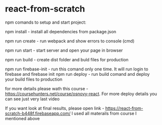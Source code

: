 # react-from-scratch

npm comands to setup and start project:

npm install - install all dependencies from package.json

npm run create - run webpack and show errors to console (cmd)

npm run start - start server and open your page in browser

npm run build - create dist folder and buld files for production

npm run firebase-init - run this comand only one time. It will run login to firebase and firebase init
npm run deploy - run build comand and deploy your build files to production

for more details please wath this course - https://coursehunters.net/course/osnovy-react. 
For more deploy details you can see just very last video 

If you want look at final results, please open link - https://react-from-scratch-b448f.firebaseapp.com/
I used all materails from course I mentioned above
